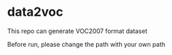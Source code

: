 # data2voc

This repo can generate VOC2007 format dataset

Before run, please change the path with your own path
